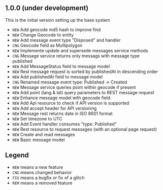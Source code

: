 ## 1.0.0 (under development)
This is the initial version setting up the base system

- `NEW` Add geocode md5 hash to improve find 
- `NEW` Change Geocode to entity
- `NEW` Add message event type "Disposed" and handler
- `CNG` Geocode field as Multipolygon
- `NEW` Implemente update and supersede messages service methods
- `CNG` Message service returns only messags with message type published
- `NEW` Add MessageStatus field to message model
- `NEW` Rest message request is sorted by publishedAt in descending order
- `NEW` Add publishedAt field to message model
- `CNG` Renamed message event type: Published -> Created
- `NEW` Message service queries point within geocode if present
- `NEW` Add point (lang & lat) query parameters to REST message request 
- `NEW` Enhance message model with geocode field
- `NEW` Add Api resource to check if API version is supported 
- `NEW` Add accept header for API versioning
- `NEW` Message rest returns date in ISO 8601 format 
- `NEW` Set timezone to UTC
- `NEW` Add Event handler consumes "type: Published" 
- `NEW` Rest resource to request messages (with an optional page request)
- `NEW` Create and read messages 
- `NEW` Basic message model

## Legend

- `NEW` means a new feature
- `CNG` means changed behavior
- `FIX` means a bugfix or fix of a glitch
- `REM` means a removed feature